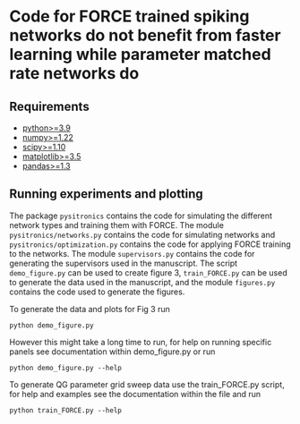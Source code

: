 #  Code for FORCE trained spiking networks do not benefit from faster learning while parameter matched rate networks do


## Requirements
* [python>=3.9](https://www.python.org/)
* [numpy>=1.22](https://numpy.org/)
* [scipy>=1.10](https://www.scipy.org/)
* [matplotlib>=3.5](https://matplotlib.org/)
* [pandas>=1.3](https://pandas.pydata.org/)

## Running experiments and plotting

The package `pysitronics` contains the code for simulating the different network types and training them with FORCE. The module `pysitronics/networks.py` contains the code for simulating networks and `pysitronics/optimization.py` contains the code for applying FORCE training to the networks. The module `supervisors.py` contains the code for generating the supervisors used in the manuscript. The script `demo_figure.py` can be used to create figure 3, `train_FORCE.py` can be used to generate the data used in the manuscript, and the module `figures.py` contains the code used to generate the figures.

To generate the data and plots for Fig 3 run
```
python demo_figure.py
```
However this might take a long time to run, for help on running specific panels see documentation within demo_figure.py or run
```
python demo_figure.py --help
```

To generate QG parameter grid sweep data use the train_FORCE.py script, for help and examples see the documentation within the file and run
```
python train_FORCE.py --help
```

